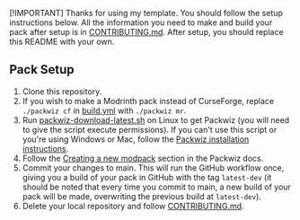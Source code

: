 [!IMPORTANT]
Thanks for using my template. You should follow the setup instructions below. All the information you need to make and build your pack after setup is in [CONTRIBUTING.md](CONTRIBUTING.md). After setup, you should replace this README with your own.

## Pack Setup
1. Clone this repository.
2. If you wish to make a Modrinth pack instead of CurseForge, replace `./packwiz cf` in [build.yml](.github/workflows/build.yml) with `./packwiz mr`.
3. Run [packwiz-download-latest.sh](packwiz-download-latest.sh) on Linux to get Packwiz (you will need to give the script execute permissions). If you can't use this script or you're using Windows or Mac, follow the [Packwiz installation instructions](https://packwiz.infra.link/installation/).
4. Follow the [Creating a new modpack](packwiz.infra.link/tutorials/creating/getting-started/#creating-a-new-modpack) section in the Packwiz docs.
5. Commit your changes to main. This will run the GitHub workflow once, giving you a build of your pack in GitHub with the tag `latest-dev` (it should be noted that every time you commit to main, a new build of your pack will be made, overwriting the previous build at `latest-dev`).
6. Delete your local repository and follow [CONTRIBUTING.md](CONTRIBUTING.md).
